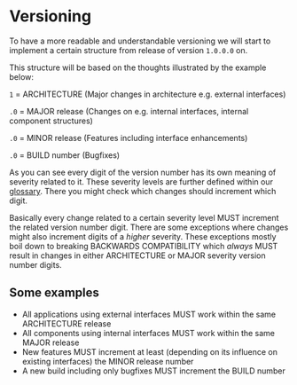 # Versioning

To have a more readable and understandable versioning we will start to implement a certain structure from release of version `1.0.0.0` on.

This structure will be based on the thoughts illustrated by the example below:

`1` = ARCHITECTURE (Major changes in architecture e.g. external interfaces)

`.0` = MAJOR release (Changes on e.g. internal interfaces, internal component structures)

`.0` = MINOR release (Features including interface enhancements)

`.0` = BUILD number (Bugfixes)

As you can see every digit of the version number has its own meaning of severity related to it.
These severity levels are further defined within our [glossary](glossary.md). There you might check which changes
should increment which digit.

Basically every change related to a certain severity level MUST increment the related version number digit. There are
some exceptions where changes might also increment digits of a *higher* severity.
These exceptions mostly boil down to breaking BACKWARDS COMPATIBILITY which *always* MUST result in changes in either
ARCHITECTURE or MAJOR severity version number digits.

## Some examples

- All applications using external interfaces MUST work within the same ARCHITECTURE release
- All components using internal interfaces MUST work within the same MAJOR release
- New features MUST increment at least (depending on its influence on existing interfaces) the MINOR release number 
- A new build including only bugfixes MUST increment the BUILD number